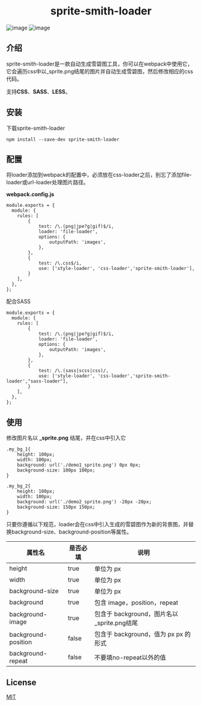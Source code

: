 <h1 align="center">sprite-smith-loader</h1>


![image](https://img.shields.io/badge/license-MIT-green)
![image](https://img.shields.io/badge/webpack-%5E4.0.0-blue)
## 介绍
sprite-smith-loader是一款自动生成雪碧图工具，你可以在webpack中使用它，它会遍历css中以_sprite.png结尾的图片并自动生成雪碧图，然后修改相应的css代码。

支持**CSS**、**SASS**、**LESS**。
## 安装
下载sprite-smith-loader

```
npm install --save-dev sprite-smith-loader
```
## 配置
将loader添加到webpack的配置中，必须放在css-loader之后，别忘了添加file-loader或url-loader处理图片路径。

**webpack.config.js**

```
module.exports = {
  module: {
    rules: [
        {
            test: /\.(png|jpe?g|gif)$/i,
            loader: 'file-loader',
            options: {
                outputPath: 'images',
            },
        },
        {
            test: /\.css$/i,
            use: ['style-loader', 'css-loader','sprite-smith-loader'],
        }
    ],
  },
};
```
配合SASS

```
module.exports = {
  module: {
    rules: [
        {
            test: /\.(png|jpe?g|gif)$/i,
            loader: 'file-loader',
            options: {
                outputPath: 'images',
            },
        },
        {
            test: /\.(sass|scss|css)/,
            use: ['style-loader', 'css-loader','sprite-smith-loader',"sass-loader"],
        }
    ],
  },
};

```


## 使用
修改图片名以 **_sprite.png** 结尾，并在css中引入它

```
.my_bg_1{
    height: 100px;
    width: 100px;
    background: url('./demo1_sprite.png') 0px 0px;
    background-size: 100px 100px;
}

.my_bg_2{
    height: 100px;
    width: 100px;
    background: url('./demo2_sprite.png') -20px -20px;
    background-size: 150px 150px;
}
```
只要你遵循以下规范，loader会在css中引入生成的雪碧图作为新的背景图，并替换background-size、background-position等属性。
    

属性名 | 是否必填 | 说明
---|---|---
height | true| 单位为 px
width | true| 单位为 px
background-size | true| 单位为 px
background | true| 包含 image，position，repeat
background-image | true| 包含于 background，图片名以 _sprite.png结尾
background-position | false| 包含于 background，值为 px px 的形式
background-repeat | false| 不要填no-repeat以外的值




## License

[MIT](https://github.com/sunft1996/sprite-smith-loader/blob/master/LICENSE)
